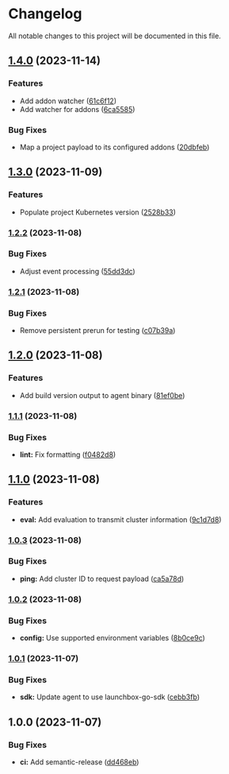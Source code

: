 # Changelog

All notable changes to this project will be documented in this file.

## [1.4.0](https://github.com/launchboxio/agent/compare/v1.3.0...v1.4.0) (2023-11-14)


### Features

* Add addon watcher ([61c6f12](https://github.com/launchboxio/agent/commit/61c6f1253d6801e7fe7128c1a23ff8a8a6960e3e))
* Add watcher for addons ([6ca5585](https://github.com/launchboxio/agent/commit/6ca55854f3bd8ccc6e212a3f378a8c7e5be788ab))


### Bug Fixes

* Map a project payload to its configured addons ([20dbfeb](https://github.com/launchboxio/agent/commit/20dbfeb05690ba927aef69b7cb88068f7f2cf056))

## [1.3.0](https://github.com/launchboxio/agent/compare/v1.2.2...v1.3.0) (2023-11-09)


### Features

* Populate project Kubernetes version ([2528b33](https://github.com/launchboxio/agent/commit/2528b336fc78ff58695e486e704bbaeb7e450e2b))

### [1.2.2](https://github.com/launchboxio/agent/compare/v1.2.1...v1.2.2) (2023-11-08)


### Bug Fixes

* Adjust event processing ([55dd3dc](https://github.com/launchboxio/agent/commit/55dd3dce26dfc899574c90ba8f6f175a953952cb))

### [1.2.1](https://github.com/launchboxio/agent/compare/v1.2.0...v1.2.1) (2023-11-08)


### Bug Fixes

* Remove persistent prerun for testing ([c07b39a](https://github.com/launchboxio/agent/commit/c07b39afa800e7d989bdc53e888625ccc585fcaa))

## [1.2.0](https://github.com/launchboxio/agent/compare/v1.1.1...v1.2.0) (2023-11-08)


### Features

* Add build version output to agent binary ([81ef0be](https://github.com/launchboxio/agent/commit/81ef0beb59859113660b0e6098b4d413a4c40209))

### [1.1.1](https://github.com/launchboxio/agent/compare/v1.1.0...v1.1.1) (2023-11-08)


### Bug Fixes

* **lint:** Fix formatting ([f0482d8](https://github.com/launchboxio/agent/commit/f0482d8d037be291539b57ef070ac1e3f489ae07))

## [1.1.0](https://github.com/launchboxio/agent/compare/v1.0.3...v1.1.0) (2023-11-08)


### Features

* **eval:** Add evaluation to transmit cluster information ([9c1d7d8](https://github.com/launchboxio/agent/commit/9c1d7d82365165252bec56505761ab08e791cdc9))

### [1.0.3](https://github.com/launchboxio/agent/compare/v1.0.2...v1.0.3) (2023-11-08)


### Bug Fixes

* **ping:** Add cluster ID to request payload ([ca5a78d](https://github.com/launchboxio/agent/commit/ca5a78da518b5af722d72754422e273632a912fd))

### [1.0.2](https://github.com/launchboxio/agent/compare/v1.0.1...v1.0.2) (2023-11-08)


### Bug Fixes

* **config:** Use supported environment variables ([8b0ce9c](https://github.com/launchboxio/agent/commit/8b0ce9c901d98e5f315625473f190419c9a63dc1))

### [1.0.1](https://github.com/launchboxio/agent/compare/v1.0.0...v1.0.1) (2023-11-07)


### Bug Fixes

* **sdk:** Update agent to use launchbox-go-sdk ([cebb3fb](https://github.com/launchboxio/agent/commit/cebb3fb1617447bbf6f3bdcd1730afba86cd8939))

## 1.0.0 (2023-11-07)


### Bug Fixes

* **ci:** Add semantic-release ([dd468eb](https://github.com/launchboxio/agent/commit/dd468eb1c5bad18d4824bd78e69e72da7b04e6ff))
